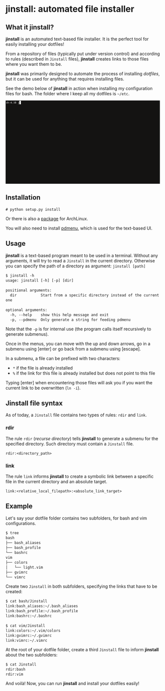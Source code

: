 # jinstall: automated file installer

## What it jinstall?

**jinstall** is an automated text-based file installer. It is the perfect tool
for easily installing your dotfiles!

From a repository of files (typically put under version control) and according
to rules (described in `Jinstall` files), **jinstall** creates links to those
files where you want them to be.

**jinstall** was primarily designed to automate the process of installing
*dotfiles*, but it can be used for anything that requires installing files.

See the demo below of **jinstall** in action when installing my configuration
files for bash. The folder where I keep all my dotfiles is `~/etc`.

![jinstall demo](docs/demo.gif)

## Installation

    # python setup.py install

Or there is also a [package](https://aur.archlinux.org/packages/jinstall-git)
for ArchLinux.

You will also need to install [pdmenu](https://joeyh.name/code/pdmenu/), which
is used for the text-based UI.

## Usage

**jinstall** is a text-based program meant to be used in a terminal. Without
any arguments, it will try to read a `Jinstall` in the current directory.
Otherwise you can specify the path of a directory as argument: `jinstall
[path]`

    $ jinstall -h
    usage: jinstall [-h] [-p] [dir]

    positional arguments:
      dir           Start from a specific directory instead of the current one

    optional arguments:
      -h, --help    show this help message and exit
      -p, --pdmenu  Only generate a string for feeding pdmenu

Note that the `-p` is for internal use (the program calls itself recursively to
generate submenus).

Once in the menus, you can move with the up and down arrows, go in a submenu
using [enter] or go back from a submenu using [escape].

In a submenu, a file can be prefixed with two characters:

* `*` if the file is already installed
* `%` if the link for this file is already installed but does not point to this
  file

Typing [enter] when encountering those files will ask you if you want the
current link to be overwritten (`ln -i`).

## Jinstall file syntax

As of today, a `Jinstall` file contains two types of rules: `rdir` and `link`.

### rdir

The rule `rdir` (*recurse directory*) tells **jinstall** to generate a submenu
for the specified directory. Such directory must contain a `Jinstall` file.

    rdir:<directory_path>

### link

The rule `link` informs **jinstall** to create a symbolic link between a
specific file in the current directory and an absolute target.

    link:<relative_local_filepath>:<absolute_link_target>

## Example

Let's say your dotfile folder contains two subfolders, for bash and vim
configurations.

    $ tree
    bash
    ├── bash_aliases
    ├── bash_profile
    └── bashrc
    vim
    ├── colors
    │   └── light.vim
    ├── gvimrc
    └── vimrc

Create two `Jinstall` in both subfolders, specifying the links that have to be
created:

    $ cat bash/Jinstall
    link:bash_aliases:~/.bash_aliases
    link:bash_profile:~/.bash_profile
    link:bashrc:~/.bashrc

    $ cat vim/Jinstall
    link:colors:~/.vim/colors
    link:gvimrc:~/.gvimrc
    link:vimrc:~/.vimrc

At the root of your dotfile folder, create a third `Jinstall` file to inform
**jinstall** about the two subfolders:

    $ cat Jinstall
    rdir:bash
    rdir:vim

And voilà! Now, you can run **jinstall** and install your dotfiles easily!


